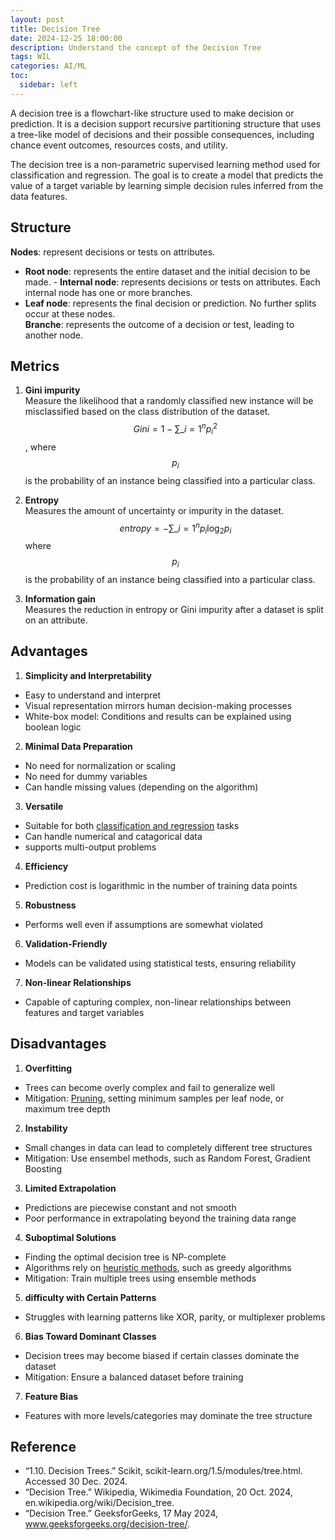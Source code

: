 ```yaml
---
layout: post
title: Decision Tree
date: 2024-12-25 18:00:00
description: Understand the concept of the Decision Tree
tags: WIL
categories: AI/ML
toc:
  sidebar: left
---
```


A decision tree is a flowchart-like structure used to make decision or prediction. It is a decision support recursive partitioning structure that uses a tree-like model of decisions and their possible consequences, including chance event outcomes, resources costs, and utility.

The decision tree is a non-parametric supervised learning method used for classification and regression. The goal is to create a model that predicts the value of a target variable by learning simple decision rules inferred from the data features.

## Structure

**Nodes**: represent decisions or tests on attributes.

- **Root node**: represents the entire dataset and the initial decision to be made. - **Internal node**: represents decisions or tests on attributes. Each internal node has one or more branches.
- **Leaf node**: represents the final decision or prediction. No further splits occur at these nodes.  
  **Branche**: represents the outcome of a decision or test, leading to another node.

## Metrics

1. **Gini impurity**  
   Measure the likelihood that a randomly classified new instance will be misclassified based on the class distribution of the dataset.  
   $$ Gini = 1 - \sum\_{i = 1}^{n} {p_i^{2}} $$, where $$ p_i $$ is the probability of an instance being classified into a particular class.

2. **Entropy**  
   Measures the amount of uncertainty or impurity in the dataset.  
   $$ entropy = -\sum\_{i = 1}^{n} {p_i \log_2{p_i}} $$ where $$ p_i $$ is the probability of an instance being classified into a particular class.

3. **Information gain**  
   Measures the reduction in entropy or Gini impurity after a dataset is split on an attribute.

## Advantages

1. **Simplicity and Interpretability**

- Easy to understand and interpret
- Visual representation mirrors human decision-making processes
- White-box model: Conditions and results can be explained using boolean logic

2. **Minimal Data Preparation**

- No need for normalization or scaling
- No need for dummy variables
- Can handle missing values (depending on the algorithm)

3. **Versatile**

- Suitable for both <U>classification and regression</U> tasks
- Can handle numerical and catagorical data
- supports multi-output problems

4. **Efficiency**

- Prediction cost is logarithmic in the number of training data points

5. **Robustness**

- Performs well even if assumptions are somewhat violated

6. **Validation-Friendly**

- Models can be validated using statistical tests, ensuring reliability

7. **Non-linear Relationships**

- Capable of capturing complex, non-linear relationships between features and target variables

## Disadvantages

1. **Overfitting**

- Trees can become overly complex and fail to generalize well
- Mitigation: <U>Pruning,</U> setting minimum samples per leaf node, or maximum tree depth

2. **Instability**

- Small changes in data can lead to completely different tree structures
- Mitigation: Use ensembel methods, such as Random Forest, Gradient Boosting

3. **Limited Extrapolation**

- Predictions are piecewise constant and not smooth
- Poor performance in extrapolating beyond the training data range

4. **Suboptimal Solutions**

- Finding the optimal decision tree is NP-complete
- Algorithms rely on <U>heuristic methods</U>, such as greedy algorithms
- Mitigation: Train multiple trees using ensemble methods

5. **difficulty with Certain Patterns**

- Struggles with learning patterns like XOR, parity, or multiplexer problems

6. **Bias Toward Dominant Classes**

- Decision trees may become biased if certain classes dominate the dataset
- Mitigation: Ensure a balanced dataset before training

7. **Feature Bias**

- Features with more levels/categories may dominate the tree structure

## Reference

- “1.10. Decision Trees.” Scikit, scikit-learn.org/1.5/modules/tree.html. Accessed 30 Dec. 2024.
- “Decision Tree.” Wikipedia, Wikimedia Foundation, 20 Oct. 2024, en.wikipedia.org/wiki/Decision_tree.
- “Decision Tree.” GeeksforGeeks, 17 May 2024, www.geeksforgeeks.org/decision-tree/.
